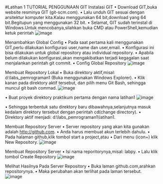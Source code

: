 #Latihan 1
TUTORIAL PENGGUNAAN GIT
Instalasi GIT
•	Download GIT,buka website resminya GIT (git-scm.com).
•	Lalu unduh GIT sesuai dengan arsitektur komputer kita.Kalau menggunakan 64 bit,download yang 64 bit.Begitupun yang menggunakan 32 bit.
•	Selamat, GIT sudah terinstal di Windows.Untuk mencobanya,silahkan buka CMD atau PowerShell,kemudian ketuk perintah
 ![image](https://user-images.githubusercontent.com/56195644/67143302-6419ba00-f294-11e9-9332-c5e1e4698868.png)

Menambahkan Global Config
•	Pada saat pertama kali menggunakan GIT,perlu dilakukan konfigurasi user,name dan user,email.
•	Konfigurasi ini bisa dilakukan untuk global repository atau individual repository.
•	Apabila belum dilakukan konfigurasi,akan mengakibatkan terjadi kegagalan saat menjalankan perintah git commit. 
•	Config Global Repository
 ![image](https://user-images.githubusercontent.com/56195644/67143319-8f040e00-f294-11e9-870b-767ed5a9f0da.png)

Membuat Repository Lokal
•	Buka direktory aktif,misal: d:\labs_pemrograman1 (Buka menggunakan Windows Explorer).
• 	Klik kanan pada direktory aktif tersebut, dan pilih menu Git Bash, sehingga muncul git bash commad.
![image](https://user-images.githubusercontent.com/56195644/67143350-d1c5e600-f294-11e9-889e-50ea6fdc0471.png)

• 	Buat proyek direktory praktikum pertama dengan nama latihan1
 ![image](https://user-images.githubusercontent.com/56195644/67143376-0e91dd00-f295-11e9-9c5e-0e2367bce0c2.png)


•	Sehingga terbentuk satu direktory baru dibawahnya,selanjutnya masuk kedalam direktory tersebut dengan perintah cd(change directory).
•	Direktory aktif menjadi: d:\labs_pemrograman1\latihan1.

Membuat Repository Server
•	Server repository yang akan kita gunakan adalah http://github.com.
•	Anda harus membuat akun terlebih dahulu.
•	Pada halaman github,klik tombol start a project,atau
•	Dari menu (icon+) klik New Repository.
 ![image](https://user-images.githubusercontent.com/56195644/67143405-4e58c480-f295-11e9-99f9-15e97bd3520a.png)








Membuat Repository Server
•	Isi nama reporitorynya,misal: labpy.
•	Lalu klik tombol Create Repository 
![image](https://user-images.githubusercontent.com/56195644/67143425-806a2680-f295-11e9-96bd-efb5b7fd2f06.png)

Melihat Hasilnya Pada Server Repository
•	Buka laman github.com,arahkan repositorynya.
•	Maka perubahan akan terlihat pada laman tersebut.
 ![image](https://user-images.githubusercontent.com/56195644/67143434-98da4100-f295-11e9-8efc-e3d8384d849f.png)




